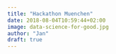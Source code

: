 ```yaml
---
title: "Hackathon Muenchen"
date: 2018-08-04T10:59:44+02:00
image: data-science-for-good.jpg
author: "Jan"
draft: true
---
```


